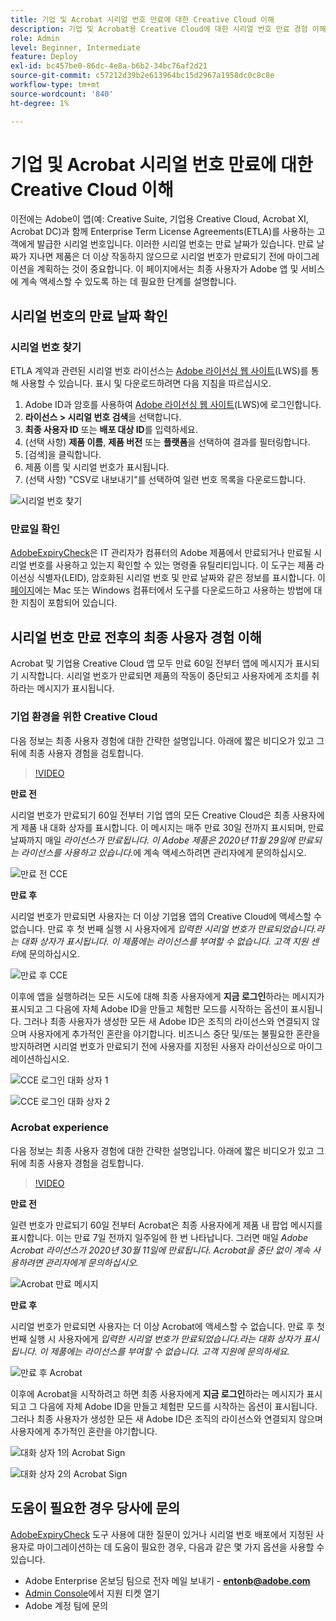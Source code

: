 ```yaml
---
title: 기업 및 Acrobat 시리얼 번호 만료에 대한 Creative Cloud 이해
description: 기업 및 Acrobat용 Creative Cloud에 대한 시리얼 번호 만료 경험 이해
role: Admin
level: Beginner, Intermediate
feature: Deploy
exl-id: bc457be0-86dc-4e8a-b6b2-34bc76af2d21
source-git-commit: c57212d39b2e613964bc15d2967a1958dc0c8c8e
workflow-type: tm+mt
source-wordcount: '840'
ht-degree: 1%

---
```


# 기업 및 Acrobat 시리얼 번호 만료에 대한 Creative Cloud 이해

이전에는 Adobe이 앱(예: Creative Suite, 기업용 Creative Cloud, Acrobat XI, Acrobat DC)과 함께 Enterprise Term License Agreements(ETLA)를 사용하는 고객에게 발급한 시리얼 번호입니다. 이러한 시리얼 번호는 만료 날짜가 있습니다. 만료 날짜가 지나면 제품은 더 이상 작동하지 않으므로 시리얼 번호가 만료되기 전에 마이그레이션을 계획하는 것이 중요합니다. 이 페이지에서는 최종 사용자가 Adobe 앱 및 서비스에 계속 액세스할 수 있도록 하는 데 필요한 단계를 설명합니다.

## 시리얼 번호의 만료 날짜 확인

### 시리얼 번호 찾기

ETLA 계약과 관련된 시리얼 번호 라이선스는 [Adobe 라이선싱 웹 사이트](https://licensing.adobe.com/)(LWS)를 통해 사용할 수 있습니다. 표시 및 다운로드하려면 다음 지침을 따르십시오.

1. Adobe ID과 암호를 사용하여 [Adobe 라이선싱 웹 사이트](https://licensing.adobe.com/)(LWS)에 로그인합니다.
1. **라이선스 > 시리얼 번호 검색**&#x200B;을 선택합니다.
1. **최종 사용자 ID** 또는 **배포 대상 ID**&#x200B;를 입력하세요.
1. (선택 사항) **제품 이름**, **제품 버전** 또는 **플랫폼**&#x200B;을 선택하여 결과를 필터링합니다.
1. [검색]을 클릭합니다.
1. 제품 이름 및 시리얼 번호가 표시됩니다.
1. (선택 사항) &quot;CSV로 내보내기&quot;를 선택하여 일련 번호 목록을 다운로드합니다.

![시리얼 번호 찾기](assets/retrieveserialnumbers.png)

### 만료일 확인

[AdobeExpiryCheck](https://helpx.adobe.com/enterprise/kb/volume-license-expiration-check.html)은 IT 관리자가 컴퓨터의 Adobe 제품에서 만료되거나 만료될 시리얼 번호를 사용하고 있는지 확인할 수 있는 명령줄 유틸리티입니다. 이 도구는 제품 라이선싱 식별자(LEID), 암호화된 시리얼 번호 및 만료 날짜와 같은 정보를 표시합니다. 이 [페이지](https://helpx.adobe.com/enterprise/kb/volume-license-expiration-check.html)에는 Mac 또는 Windows 컴퓨터에서 도구를 다운로드하고 사용하는 방법에 대한 지침이 포함되어 있습니다.

## 시리얼 번호 만료 전후의 최종 사용자 경험 이해

Acrobat 및 기업용 Creative Cloud 앱 모두 만료 60일 전부터 앱에 메시지가 표시되기 시작합니다. 시리얼 번호가 만료되면 제품의 작동이 중단되고 사용자에게 조치를 취하라는 메시지가 표시됩니다.

### 기업 환경을 위한 Creative Cloud

다음 정보는 최종 사용자 경험에 대한 간략한 설명입니다. 아래에 짧은 비디오가 있고 그 뒤에 최종 사용자 경험을 검토합니다.

>[!VIDEO](https://video.tv.adobe.com/v/331746?hidetitle=true)

**만료 전**

시리얼 번호가 만료되기 60일 전부터 기업 앱의 모든 Creative Cloud은 최종 사용자에게 제품 내 대화 상자를 표시합니다. 이 메시지는 매주 만료 30일 전까지 표시되며, 만료 날짜까지 매일 *라이선스가 만료됩니다. 이 Adobe 제품은 2020년 11월 29일에 만료되는 라이선스를 사용하고 있습니다.*&#x200B;에 계속 액세스하려면 관리자에게 문의하십시오.

![만료 전 CCE](assets/cceexpiring.png)

**만료 후**

시리얼 번호가 만료되면 사용자는 더 이상 기업용 앱의 Creative Cloud에 액세스할 수 없습니다. 만료 후 첫 번째 실행 시 사용자에게 *입력한 시리얼 번호가 만료되었습니다.라는 대화 상자가 표시됩니다. 이 제품에는 라이선스를 부여할 수 없습니다. 고객 지원 센터*&#x200B;에 문의하십시오.

![만료 후 CCE](assets/cceafterexpire.png)

이후에 앱을 실행하려는 모든 시도에 대해 최종 사용자에게 **지금 로그인**&#x200B;하라는 메시지가 표시되고 그 다음에 자체 Adobe ID을 만들고 체험판 모드를 시작하는 옵션이 표시됩니다. 그러나 최종 사용자가 생성한 모든 새 Adobe ID은 조직의 라이선스와 연결되지 않으며 사용자에게 추가적인 혼란을 야기합니다. 비즈니스 중단 및/또는 불필요한 혼란을 방지하려면 시리얼 번호가 만료되기 전에 사용자를 지정된 사용자 라이선싱으로 마이그레이션하십시오.

![CCE 로그인 대화 상자 1](assets/ccesignin1.png)

![CCE 로그인 대화 상자 2](assets/ccesignin2.png)

### Acrobat experience

다음 정보는 최종 사용자 경험에 대한 간략한 설명입니다. 아래에 짧은 비디오가 있고 그 뒤에 최종 사용자 경험을 검토합니다.

>[!VIDEO](https://video.tv.adobe.com/v/331749?hidetitle=true)


**만료 전**

일련 번호가 만료되기 60일 전부터 Acrobat은 최종 사용자에게 제품 내 팝업 메시지를 표시합니다. 이는 만료 7일 전까지 일주일에 한 번 나타납니다. 그러면 매일 *Adobe Acrobat 라이선스가 2020년 30월 11일에 만료됩니다. Acrobat을 중단 없이 계속 사용하려면 관리자에게 문의하십시오.*

![Acrobat 만료 메시지](assets/acrobatexpiring.png)

**만료 후**

시리얼 번호가 만료되면 사용자는 더 이상 Acrobat에 액세스할 수 없습니다. 만료 후 첫 번째 실행 시 사용자에게 *입력한 시리얼 번호가 만료되었습니다.라는 대화 상자가 표시됩니다. 이 제품에는 라이선스를 부여할 수 없습니다. 고객 지원에 문의하세요.*

![만료 후 Acrobat](assets/acrobatafterexpire.png)

이후에 Acrobat을 시작하려고 하면 최종 사용자에게 **지금 로그인**&#x200B;하라는 메시지가 표시되고 그 다음에 자체 Adobe ID을 만들고 체험판 모드를 시작하는 옵션이 표시됩니다. 그러나 최종 사용자가 생성한 모든 새 Adobe ID은 조직의 라이선스와 연결되지 않으며 사용자에게 추가적인 혼란을 야기합니다.

![대화 상자 1](assets/acrobatsignin1.png)의 Acrobat Sign

![대화 상자 2](assets/acrobatsignin2.png)의 Acrobat Sign

## 도움이 필요한 경우 당사에 문의

[AdobeExpiryCheck](https://helpx.adobe.com/enterprise/kb/volume-license-expiration-check.html) 도구 사용에 대한 질문이 있거나 시리얼 번호 배포에서 지정된 사용자로 마이그레이션하는 데 도움이 필요한 경우, 다음과 같은 몇 가지 옵션을 사용할 수 있습니다.
* Adobe Enterprise 온보딩 팀으로 전자 메일 보내기 - **entonb@adobe.com**
* [Admin Console](https://adminconsole.adobe.com/support)에서 지원 티켓 열기
* Adobe 계정 팀에 문의
